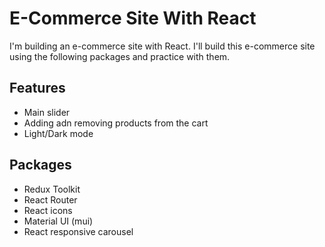 # E-Commerce Site With React

I'm building an e-commerce site with React. I'll build this e-commerce site using the following packages and practice with them.

## Features

- Main slider
- Adding adn removing products from the cart
- Light/Dark mode

## Packages

- Redux Toolkit
- React Router
- React icons
- Material UI (mui)
- React responsive carousel
